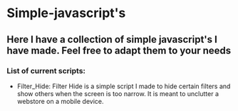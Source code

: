 # Simple-javascript's

## Here I have a collection of simple javascript's I have made. Feel free to adapt them to your needs

### List of current scripts:
 
* Filter_Hide: Filter Hide is a simple script I made to hide certain filters and show others when the screen is too narrow. It is meant to unclutter a webstore on a mobile device.

